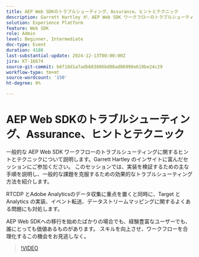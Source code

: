 ```yaml
---
title: AEP Web SDKのトラブルシューティング、Assurance、ヒントとテクニック
description: Garrett Hartley が、AEP Web SDK ワークフローのトラブルシューティング、RTCDP やAdobe Analyticsのデータ収集に重点を置いた包括的なセッションと、一般的な実装の課題への対処について説明します。
solution: Experience Platform
feature: Web SDK
role: Admin
level: Beginner, Intermediate
doc-type: Event
duration: 4188
last-substantial-update: 2024-12-13T00:00:00Z
jira: KT-16674
source-git-commit: b6f18d1a7adb683886bd08ad86998e619be24c29
workflow-type: tm+mt
source-wordcount: '150'
ht-degree: 0%

---
```



# AEP Web SDKのトラブルシューティング、Assurance、ヒントとテクニック

一般的な AEP Web SDK ワークフローのトラブルシューティングに関するヒントとテクニックについて説明します。Garrett Hartley のインサイトに富んだセッションにご参加ください。 このセッションでは、実装を検証するための主な手順を説明し、一般的な課題を克服するための効果的なトラブルシューティング方法を紹介します。

RTCDP とAdobe Analyticsのデータ収集に重点を置くと同時に、Target と Analytics の実装、イベント転送、データストリームマッピングに関するよくある問題にも対処します。

AEP Web SDKへの移行を始めたばかりの場合でも、経験豊富なユーザーでも、誰にとっても価値あるものがあります。 スキルを向上させ、ワークフローを合理化するこの機会をお見逃しなく。

>[!VIDEO](https://video.tv.adobe.com/v/3441092/?learn=on&enablevpops)
